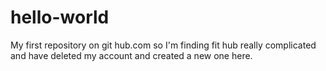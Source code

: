 # hello-world
My first repository on git hub.com
so I'm finding fit hub really complicated and have deleted my account and created a new one here.
